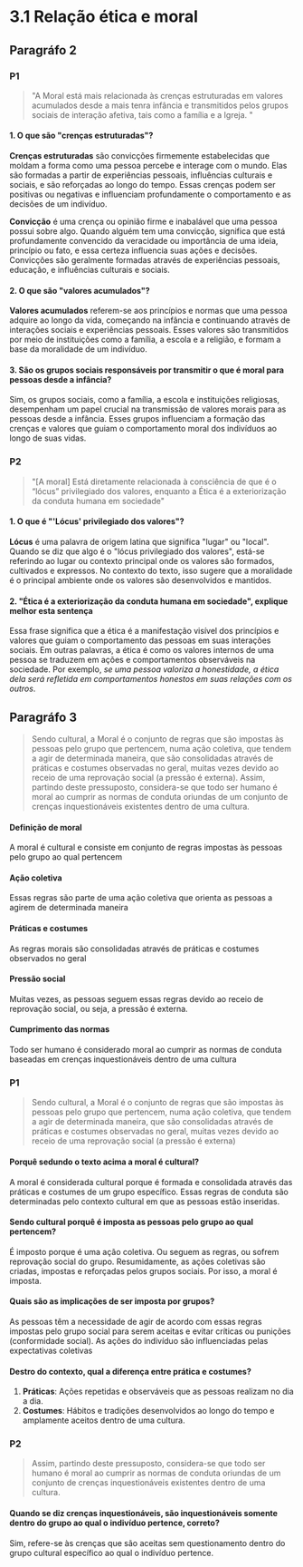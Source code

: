 # 3.1 Relação ética e moral

## Paragráfo 2

### P1

> "A Moral está mais relacionada às crenças estruturadas em valores acumulados desde a mais tenra infância e transmitidos pelos grupos sociais de interação afetiva, tais como a família e a Igreja. "

#### 1. O que são "crenças estruturadas"?

**Crenças estruturadas** são convicções firmemente estabelecidas que moldam a forma como uma pessoa percebe e interage com o mundo. Elas são formadas a partir de experiências pessoais, influências culturais e sociais, e são reforçadas ao longo do tempo. Essas crenças podem ser positivas ou negativas e influenciam profundamente o comportamento e as decisões de um indivíduo.

**Convicção** é uma crença ou opinião firme e inabalável que uma pessoa possui sobre algo. Quando alguém tem uma convicção, significa que está profundamente convencido da veracidade ou importância de uma ideia, princípio ou fato, e essa certeza influencia suas ações e decisões. Convicções são geralmente formadas através de experiências pessoais, educação, e influências culturais e sociais.

#### 2. O que são "valores acumulados"?

**Valores acumulados** referem-se aos princípios e normas que uma pessoa adquire ao longo da vida, começando na infância e continuando através de interações sociais e experiências pessoais. Esses valores são transmitidos por meio de instituições como a família, a escola e a religião, e formam a base da moralidade de um indivíduo.

#### 3. São os grupos sociais responsáveis por transmitir o que é moral para pessoas desde a infância?

Sim, os grupos sociais, como a família, a escola e instituições religiosas, desempenham um papel crucial na transmissão de valores morais para as pessoas desde a infância. Esses grupos influenciam a formação das crenças e valores que guiam o comportamento moral dos indivíduos ao longo de suas vidas.

### P2

> "[A moral] Está diretamente relacionada à consciência de que é o “lócus” privilegiado dos valores, enquanto a Ética é a exteriorização da conduta humana em sociedade"

#### 1. O que é "'Lócus' privilegiado dos valores"?

**Lócus** é uma palavra de origem latina que significa "lugar" ou "local". Quando se diz que algo é o "lócus privilegiado dos valores", está-se referindo ao lugar ou contexto principal onde os valores são formados, cultivados e expressos. No contexto do texto, isso sugere que a moralidade é o principal ambiente onde os valores são desenvolvidos e mantidos.

#### 2. "Ética é a exteriorização da conduta humana em sociedade", explique melhor esta sentença

Essa frase significa que a ética é a manifestação visível dos princípios e valores que guiam o comportamento das pessoas em suas interações sociais. Em outras palavras, a ética é como os valores internos de uma pessoa se traduzem em ações e comportamentos observáveis na sociedade. Por exemplo, *se uma pessoa valoriza a honestidade, a ética dela será refletida em comportamentos honestos em suas relações com os outros*.

## Paragráfo 3

> Sendo cultural, a Moral é o conjunto de regras que são impostas às pessoas pelo grupo que pertencem, numa ação coletiva, que tendem a agir de determinada maneira, que são consolidadas através de práticas e costumes observadas no geral, muitas vezes devido ao receio de uma reprovação social (a pressão é externa). Assim, partindo deste pressuposto, considera-se que todo ser humano é moral ao cumprir as normas de conduta oriundas de um conjunto de crenças inquestionáveis existentes dentro de uma cultura.

#### Definição de moral

A moral é cultural e consiste em conjunto de regras impostas às pessoas pelo grupo ao qual pertencem

#### Ação coletiva

Essas regras são parte de uma ação coletiva que orienta as pessoas a agirem de determinada maneira

#### Práticas e costumes

As regras morais são consolidadas através de práticas e costumes observados no geral

#### Pressão social

Muitas vezes, as pessoas seguem essas regras devido ao receio de reprovação social, ou seja, a pressão é externa.

#### Cumprimento das normas

Todo ser humano é considerado moral ao cumprir as normas de conduta baseadas em crenças inquestionáveis dentro de uma cultura

### P1

> Sendo cultural, a Moral é o conjunto de regras que são impostas às pessoas pelo grupo que pertencem, numa ação coletiva, que tendem a agir de determinada maneira, que são consolidadas através de práticas e costumes observadas no geral, muitas vezes devido ao receio de uma reprovação social (a pressão é externa)

#### Porquê sedundo o texto acima a moral é cultural?

A moral é considerada cultural porque é formada e consolidada através das práticas e costumes de um grupo específico. Essas regras de conduta são determinadas pelo contexto cultural em que as pessoas estão inseridas.

#### Sendo cultural porquê é imposta as pessoas pelo grupo ao qual pertencem?

É imposto porque é uma ação coletiva. Ou seguem as regras, ou sofrem reprovação social do grupo. Resumidamente, as ações coletivas são criadas, impostas e reforçadas pelos grupos sociais. Por isso, a moral é imposta.

#### Quais são as implicações de ser imposta por grupos?

As pessoas têm a necessidade de agir de acordo com essas regras impostas pelo grupo social para serem aceitas e evitar críticas ou punições (conformidade social). As ações do indivíduo são influenciadas pelas expectativas coletivas

#### Destro do contexto, qual a diferença entre prática e costumes?

1. **Práticas**: Ações repetidas e observáveis que as pessoas realizam no dia a dia.
2. **Costumes**: Hábitos e tradições desenvolvidos ao longo do tempo e amplamente aceitos dentro de uma cultura.

### P2

> Assim, partindo deste pressuposto, considera-se que todo ser humano é moral ao cumprir as normas de conduta oriundas de um conjunto de crenças inquestionáveis existentes dentro de uma cultura.

#### Quando se diz crenças inquestionáveis, são inquestionáveis somente dentro do grupo ao qual o indivíduo pertence, correto?

Sim, refere-se às crenças que são aceitas sem questionamento dentro do grupo cultural específico ao qual o indivíduo pertence.